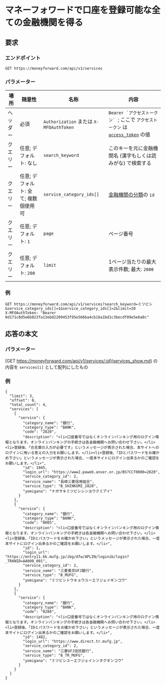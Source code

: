 # マネーフォワードで口座を登録可能な全ての金融機関を得る

## 要求

### エンドポイント

```
GET https://moneyforward.com/api/v1/services
```

### パラメーター

| 場所 | 随意性 | 名称 | 内容 |
| ---- | ---- | ---- | --- |
| ヘッダー | 必須 | `Authorization` または `X-MFOAuthToken` | ```Bearer `アクセストークン` ```; ここで `アクセストークン` は [`access_token`](token.md) の値 |
| クエリー | 任意; デフォルト: なし | `search_keyword` | このキーを元に金融機関名 (漢字もしくは読みがな) で検索する |
| クエリー | 任意; デフォルト: 全て; 複数個使用可 | `service_category_ids[]` | [金融機関の分類](service_categories_index.md)の `id` |
| クエリー | 任意; デフォルト: `1` | `page` | ページ番号 |
| クエリー | 任意; デフォルト: `200` | `limit` | 1ページ当たりの最大表示件数; 最大: `2000` |

### 例

```
GET https://moneyforward.com/api/v1/services?search_keyword=ミツビシ&service_category_ids[]=1&service_category_ids[]=2&limit=20
X-MFOAuthToken: "Bearer 0d171c8d5e6b023fa13ebd2209453f95e566ba4cb16a1bd1c3becdf09e5e6a0c"
```

## 応答の本文

### パラメーター

[GET https://moneyforward.com/api/v1/services/:id](services_show.md) の内容を `services[i]` として配列にしたもの

### 例

```
{
  "limit": 3,
  "offset": 0,
  "total_count": 4,
  "services": [
    {
      "service": {
        "category_name": "銀行",
        "category_type": "BANK",
        "code": "2820",
        "description": "<li>口座番号ではなくオンラインバンキング用のログイン情報となります。オンラインバンキングの手続きは各金融機関へお問い合わせ下さい。</li><li>登録後、「合言葉の入力が必要です」というメッセージが表示された場合、本サイトへのログインに用いる答えの入力をお願いします。</li><li>登録後、「IDとパスワードをお確かめ下さい」というメッセージが表示された場合、一度本サイトにログイン出来るかのご確認をお願いします。</li>",
        "id": 1045,
        "login_url": "https://www2.paweb.anser.or.jp/BS?CCT0080=2820",
        "service_category_id": 2,
        "service_name": "長崎三菱信用組合",
        "service_type": "B_SHINKUMI_2820",
        "yomigana": "ナガサキミツビシシンヨウクミアイ"
      }
    },
    {
      "service": {
        "category_name": "銀行",
        "category_type": "BANK",
        "code": "0005",
        "description": "<li>口座番号ではなくオンラインバンキング用のログイン情報となります。オンラインバンキングの手続きは各金融機関へお問い合わせ下さい。</li><li>登録後、「IDとパスワードをお確かめ下さい」というメッセージが表示された場合、一度本サイトにログイン出来るかのご確認をお願いします。</li>",
        "id": 1,
        "login_url": "https://entry11.bk.mufg.jp/ibg/dfw/APLIN/loginib/login?_TRANID=AA000_001",
        "service_category_id": 2,
        "service_name": "三菱東京UFJ銀行",
        "service_type": "B_MUFG",
        "yomigana": "ミツビシトウキョウユーエフジェイギンコウ"
      }
    },
    {
      "service": {
        "category_name": "銀行",
        "category_type": "BANK",
        "code": "0288",
        "description": "<li>口座番号ではなくオンラインバンキング用のログイン情報となります。オンラインバンキングの手続きは各金融機関へお問い合わせ下さい。</li><li>登録後、「IDとパスワードをお確かめ下さい」というメッセージが表示された場合、一度本サイトにログイン出来るかのご確認をお願いします。</li>",
        "id": 1482,
        "login_url": "https://www.direct.tr.mufg.jp",
        "service_category_id": 2,
        "service_name": "三菱UFJ信託銀行",
        "service_type": "B_TR_MUFG",
        "yomigana": "ミツビシユーエフジェイシンタクギンコウ"
      }
    }
  ]
}
```
